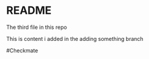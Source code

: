 # README
The third file in this repo

This is content i added in the adding something branch

#Checkmate
